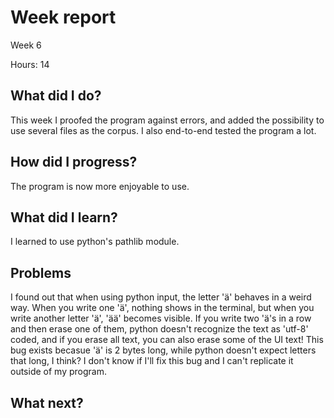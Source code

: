 # Week report
Week 6

Hours: 14

## What did I do?
This week I proofed the program against errors, and added the possibility to use several files as the corpus. I also end-to-end tested the program a lot.

## How did I progress?
The program is now more enjoyable to use.

## What did I learn?
I learned to use python's pathlib module.

## Problems
I found out that when using python input, the letter 'ä' behaves in a weird way. When you write one 'ä', nothing shows in the terminal, but when you write another letter 'ä', 'ää' becomes visible. If you write two 'ä's in a row and then erase one of them, python doesn't recognize the text as 'utf-8' coded, and if you erase all text, you can also erase some of the UI text! This bug exists becasue 'ä' is 2 bytes long, while python doesn't expect letters that long, I think? I don't know if I'll fix this bug and I can't replicate it outside of my program.

## What next?
